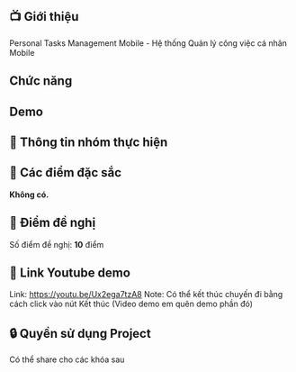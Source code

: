 ## 📺 Giới thiệu
Personal Tasks Management Mobile - Hệ thống Quản lý công việc cá nhân Mobile
## Chức năng 
   

## Demo
## 🤵 Thông tin nhóm thực hiện

## 🎉 Các điểm đặc sắc
**Không có.**
## 💌 Điểm đề nghị
Số điểm đề nghị: **10** điểm
## 📌 Link Youtube demo
Link: https://youtu.be/Ux2ega7tzA8
Note: Có thể kết thúc chuyến đi bằng cách click vào nút Kết thúc (Video demo em quên demo phần đó)
## 🔒 Quyền sử dụng Project
Có thể share cho các khóa sau
